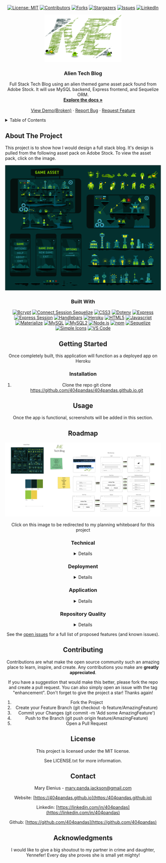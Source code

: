 <div align="center">

  <!-- Add badges using the following format: -->
  <!-- ![Name](urlToShieldHere)(urlToGithubHere) -->

[![License: MIT](https://img.shields.io/badge/License-MIT-yellow.svg)](https://opensource.org/licenses/MIT)
[![Contributors](https://img.shields.io/github/contributors/404pandas/404pandas.github.io.svg?style=plastic&logo=appveyor)](https://github.com/404pandas/404pandas.github.io/graphs/contributors)
[![Forks](https://img.shields.io/github/forks/404pandas/404pandas.github.io.svg?style=plastic&logo=appveyor)](https://github.com/404pandas/404pandas.github.io/network/members)
[![Stargazers](https://img.shields.io/github/stars/404pandas/404pandas.github.io.svg?style=plastic&logo=appveyor)](https://github.com/404pandas/404pandas.github.io/stargazers)
[![Issues](https://img.shields.io/github/issues/404pandas/404pandas.github.io.svg?style=plastic&logo=appveyor)](https://github.com/404pandas/404pandas.github.io/issues)
[![LinkedIn](https://img.shields.io/badge/-LinkedIn-black.svg?style=plastic&logo=appveyor&logo=linkedin&colorB=555)](https://linkedin.com/in/404pandas)

</div>

<!-- PROJECT LOGO -->

<div align="center">
  <a href="https://github.com/404pandas/404pandas.github.io">
    <img src="./public/images/tech-blog-logo.png" alt="Logo" width="250">
  </a>

<h3 align="center">Alien Tech Blog</h3>

  <p align="center">
Full Stack Tech Blog using an alien themed game asset pack found from Adobe Stock. It will use MySQL backend, Express frontend, and Sequelize ORM.   <br />
    <a href="https://github.com/404pandas/404pandas.github.io"><strong>Explore the docs »</strong></a>
    <br />
    <br />
    <a href="https://github.com/404pandas/404pandas.github.io">View Demo(Broken)</a>
    ·
    <a href="https://github.com/404pandas/404pandas.github.io/issues">Report Bug</a>
    ·
    <a href="https://github.com/404pandas/404pandas.github.io/issues">Request Feature</a>
  </p>
</div>

<!-- TABLE OF CONTENTS -->
<details>
  <summary>Table of Contents</summary>
  <ol>
    <li>
      <a href="#about-the-project">About The Project</a>
      <ul>
        <li><a href="#built-with">Built With</a></li>
      </ul>
    </li>
    <li>
      <a href="#getting-started">Getting Started</a>
      <ul>
        <li><a href="#installation">Installation</a></li>
      </ul>
    </li>
    <li><a href="#usage">Usage</a></li>
    <li><a href="#roadmap">Roadmap</a></li>
    <li><a href="#contributing">Contributing</a></li>
    <li><a href="#license">License</a></li>
    <li><a href="#contact">Contact</a></li>
    <li><a href="#acknowledgments">Acknowledgments</a></li>
  </ol>
</details>

<!-- ABOUT THE PROJECT -->

## About The Project

<!-- Add screenshots using the following format: -->
<!-- ![Screenshot alt description](directPathOfScreenshots) -->

This project is to show how I would design a full stack blog. It's design is pulled from the following asset pack on Adobe Stock. To view the asset pack, click on the image.

<div align="center">
  <a href="https://stock.adobe.com/images/fantastic-adventures-game-asset/82986009">
    <img src="./public/images/asset-pack.jpeg" alt="wireframe from visme">
  </a>

### Built With

<!--  npm packages- npm i bcrypt connect-session-sequelize express express-handlebars express-session sequelize materialize-css@next simple-icons dotenv mysql2 -->
<!-- other- vs code, npm, node.js, materialize, js, css, html, heroku -->

<div align="center">

[![Bcrypt](https://img.shields.io/badge/Package-Bcrypt-ff0000?style=plastic&logo=npm&logoWidth=10)](https://www.npmjs.com/package/bcrypt)
[![Connect Session Sequelize](https://img.shields.io/badge/Database-MySQL-ff8000?style=plastic&logo=sequelize&logoWidth=10)](https://www.npmjs.com/package/connect-session-sequelize)
[![CSS3](https://img.shields.io/badge/Language-CSS-ffff00?style=plastic&logo=css3&logoWidth=10)](https://developer.mozilla.org/en-US/docs/Web/CSS)
[![Dotenv](https://img.shields.io/badge/Package-Dotenv-80ff00?style=plastic&logo=dotenv&logoWidth=10)](https://www.npmjs.com/package/dotenv)
[![Express](https://img.shields.io/badge/Framework-Express-00ff00?style=plastic&logo=Express&logoWidth=10)](https://expressjs.com/)
[![Express Session](https://img.shields.io/badge/Package-Express_Session-00ff80?style=plastic&logo=Express&logoWidth=10)](https://www.npmjs.com/package/express-session)
[![Handlebars](https://img.shields.io/badge/Package-Handlebars-00ffff?style=plastic&logo=handlebarsdotjs&logoWidth=10)](https://www.npmjs.com/package/express-handlebars)
[![Heroku](https://img.shields.io/badge/Cloud-Heroku-0080ff?style=plastic&logo=Heroku&logoWidth=10)](https://devcenter.heroku.com/categories/reference)
[![HTML5](https://img.shields.io/badge/Language-HTML-0000ff?style=plastic&logo=HTML5&logoWidth=10)](https://html.com/)
[![Javascript](https://img.shields.io/badge/Language-JavaScript-8000ff?style=plastic&logo=JavaScript&logoWidth=10)](https://javascript.info/)
[![Materialize](https://img.shields.io/badge/CSS_Framework-Materialize-ff00ff?style=plastic&logo=materialdesign&logoWidth=10)](https://materializecss.com/)
[![MySQL](https://img.shields.io/badge/Database-MySQL-ff0080?style=plastic&logo=MySQL&logoWidth=10)](https://dev.mysql.com/doc/)
[![MySQL2](https://img.shields.io/badge/Package-MySQL2-ff00ff?style=plastic&logo=MySQL&logoWidth=10)](https://www.npmjs.com/package/mysql2)
[![Node.js](https://img.shields.io/badge/Framework-Node.js-8000ff?style=plastic&logo=Node.js&logoWidth=10)](https://nodejs.org/en/)
[![npm](https://img.shields.io/badge/Tool-npm-0000ff?style=plastic&logo=npm&logoWidth=10)](https://www.npmjs.com/)
[![Sequelize](https://img.shields.io/badge/ORM-Sequelize-0080ff?style=plastic&logo=sequelize&logoWidth=10)](https://www.npmjs.com/package/sequelize)
[![Simple Icons](https://img.shields.io/badge/Package-Simple_Icons-00ffff?style=plastic&logo=simpleicons&logoWidth=10)](https://www.npmjs.com/package/simple-icons)
[![VS Code](https://img.shields.io/badge/IDE-VS_Code-00ff80?style=plastic&logo=VisualStudioCode&logoWidth=10)](https://code.visualstudio.com/docs)

</div>

<!-- GETTING STARTED -->

## Getting Started

Once completely built, this application will function as a deployed app on Heroku

### Installation

1. Clone the repo
   git clone https://github.com/404pandas/404pandas.github.io.git

<!-- USAGE EXAMPLES -->

## Usage

Once the app is functional, screenshots will be added in this section.

<!-- ROADMAP -->

## Roadmap

<div align="center">
  <a href="https://my.visme.co/editor/M0lqd1k1bUZjYnFWMW1ncW1VOHVtUT09Ojrr1E1iPscBx6akTGOTOFdh/my-files">
    <img src="./public/images/planning-screenshot.png" alt="wireframe from visme">
  </a>

Click on this image to be redirected to my planning whiteboard for this project

</div>

### Technical

<details close></summary>Technical</summary>

- [ ] Satisfies all of the following acceptance criteria:
  - [ ] When I visit the site for the first time, then I am presented with the homepage, which includes existing blog posts if any have been posted; navigation links for the homepage and the dashboard; and the option to log in
  - [ ] When I click on the homepage option, then I am taken to the homepage
  - [ ] When I click on any other links in the navigation, then I am prompted to either sign up or sign in
  - [ ] When I choose to sign up, then I am prompted to create a username and password
  - [ ] When I click on the sign-up button, then my user credentials are saved and I am logged into the site
  - [ ] When I revisit the site at a later time and choose to sign in, then I am prompted to enter my username and password
  - [ ] When I am signed in to the site, then I see navigation links for the homepage, the dashboard, and the option to log out
  - [ ] When I click on the homepage option in the navigation, then I am taken to the homepage and presented with existing blog posts that include the post title and the date created
  - [ ] When I click on an existing blog post, then I am presented with the post title, contents, post creator’s username, and date created for that post and have the option to leave a comment
  - [ ] When I enter a comment and click on the submit button while signed in, then the comment is saved and the post is updated to display the comment, the comment creator’s username, and the date created
  - [ ] When I click on the dashboard option in the navigation, then I am taken to the dashboard and presented with any blog posts I have already created and the option to add a new blog post
  - [ ] When I click on the button to add a new blog post, then I am prompted to enter both a title and contents for my blog post
  - [ ] When I click on the button to create a new blog post, then the title and contents of my post are saved and I am taken back to an updated dashboard with my new blog post
  - [ ] When I click on one of my existing posts in the dashboard, then I am able to delete or update my post and taken back to an updated dashboard
  - [ ] When I click on the logout option in the navigation, then I am signed out of the site
  - [ ] When I am idle on the site for more than a set time, then I am able to view comments but I am prompted to log in again before I can add, update, or delete comments
- [ ] Follows the Model-View-Controller paradigm.
- [ ] Uses Handlebars
- [ ] Deployed to Heroku.
</details>

### Deployment

<details close></summary>Deployment</summary>

- [ ] Deployed at live site
- [ ] Loads with no errors.
- [ ] GitHub repo contains code.
</details>

### Application

<details close></summary>Application</summary>
  - [ ] User experience is intuitive and easy to navigate.
  - [ ] UI clean and polished.
  - [ ] Resembles mock-up functionality
</details>

### Repository Quality

<details close></summary>Repository Quality</summary>
  - [ ] Repo has a unique name.
  - [ ] Repo follows best practices for file structure and naming conventions.
  - [ ] Repo follows best practices for class/id naming conventions, indentation, quality comments, etc.
  - [ ] Repo contains multiple descriptive commit messages.
  - [ ] Repo contains quality readme file with description, screenshot, and link to deployed application.
</details>

See the [open issues](https://github.com/404pandas/404pandas.github.io/issues) for a full list of proposed features (and known issues).

<!-- CONTRIBUTING -->

## Contributing

Contributions are what make the open source community such an amazing place to learn, inspire, and create. Any contributions you make are **greatly appreciated**.

If you have a suggestion that would make this better, please fork the repo and create a pull request. You can also simply open an issue with the tag "enhancement".
Don't forget to give the project a star! Thanks again!

1. Fork the Project
2. Create your Feature Branch (git checkout -b feature/AmazingFeature)
3. Commit your Changes (git commit -m 'Add some AmazingFeature')
4. Push to the Branch (git push origin feature/AmazingFeature)
5. Open a Pull Request

<!-- LICENSE -->

## License

This project is licensed under the MIT license.

See LICENSE.txt for more information.

<!-- CONTACT -->

## Contact

Mary Elenius - mary.panda.jackson@gmail.com

Website: [https://404pandas.github.io](https:/404pandas.github.io)

Linkedin: [https://linkedin.com/in/404pandas](https://linkedin.com/in/404pandas)

Github: [https://github.com/404pandas](https://github.com/404pandas)

<!-- ACKNOWLEDGMENTS -->

## Acknowledgments

I would like to give a big shoutout to my partner in crime and daughter, Yennefer! Every day she proves she is small yet mighty!
